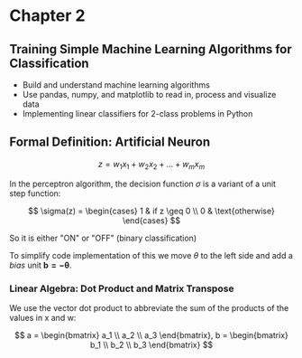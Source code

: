 # Chapter 2

## Training Simple Machine Learning Algorithms for Classification

- Build and understand machine learning algorithms
- Use pandas, numpy, and matplotlib to read in, process and visualize data
- Implementing linear classifiers for 2-class problems in Python

## Formal Definition: Artificial Neuron

$$
z = w_1x_1 + w_2x_2 + ...+ w_mx_m
$$

In the perceptron algorithm, the decision function $\sigma$ is a variant of a unit step function:

$$
\sigma(z) =
\begin{cases}
1 & if z \geq 0 \\
0 & \text{otherwise}
\end{cases}
$$

So it is either "ON" or "OFF" (binary classification)

To simplify code implementation of this we move $\theta$ to the left side and add a _bias_ unit $\mathbf{b=-\theta}$.

### Linear Algebra: Dot Product and Matrix Transpose

We use the vector dot product to abbreviate the sum of the products of the values in x and w:

$$
a =
\begin{bmatrix}
a_1 \\
a_2 \\
a_3
\end{bmatrix},
b =
\begin{bmatrix}
b_1 \\
b_2 \\
b_3
\end{bmatrix}
$$
